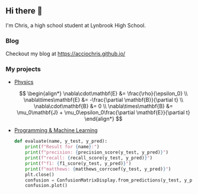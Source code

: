 ## Hi there 👋

I'm Chris, a high school student at Lynbrook High School.

### Blog

Checkout my blog at https://acciochris.github.io/

### My projects

- [Physics](https://acciochris.github.io/physics-notes)

  $$
  \begin{align*}
      \nabla\cdot\mathbf{E} &= \frac{\rho}{\epsilon_0} \\
      \nabla\times\mathbf{E} &= -\frac{\partial \mathbf{B}}{\partial t} \\
      \nabla\cdot\mathbf{B} &= 0 \\
      \nabla\times\mathbf{B} &= \mu_0\mathbf{J} + \mu_0\epsilon_0\frac{\partial \mathbf{E}}{\partial t}
  \end{align*}
  $$

- [Programming & Machine Learning](https://github.com/acciochris/machine-learning)

  ```python
  def evaluate(name, y_test, y_pred):
      print(f"Result for {name}:")
      print(f"precision: {precision_score(y_test, y_pred)}")
      print(f"recall: {recall_score(y_test, y_pred)}")
      print(f"f1: {f1_score(y_test, y_pred)}")
      print(f"matthews: {matthews_corrcoef(y_test, y_pred)}")
      plt.close()
      confusion = ConfusionMatrixDisplay.from_predictions(y_test, y_pred)
      confusion.plot()
  ```

